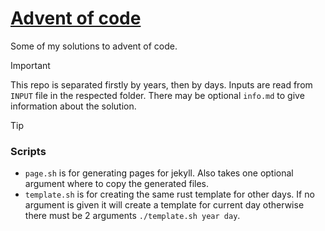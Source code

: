 # [Advent of code](https://adventofcode.com/)

Some of my solutions to advent of code.

> [!IMPORTANT]
> This repo is separated firstly by years, then by days. Inputs are read from `INPUT` file in the respected folder. There may be optional `info.md` to give information about the solution.

> [!TIP]
> ### Scripts
>
> - `page.sh` is for generating pages for jekyll. Also takes one optional argument where to copy the generated files.
> - `template.sh` is for creating the same rust template for other days. If no argument is given it will create a template for current day otherwise there must be 2 arguments `./template.sh year day`.
